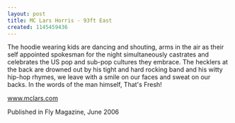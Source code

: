 ```yaml
---
layout: post
title: MC Lars Horris - 93ft East
created: 1145459436
---
```

The hoodie wearing kids are dancing and shouting, arms in the air as their self appointed spokesman for the night simultaneously castrates and celebrates the US pop and sub-pop cultures they embrace. The hecklers at the back are drowned out by his tight and hard rocking band and his witty hip-hop rhymes, we leave with a smile on our faces and sweat on our backs. In the words of the man himself, That's Fresh!

<a href='http://www.mclars.com' target='_blank'>www.mclars.com</a>


Published in Fly Magazine, June 2006
